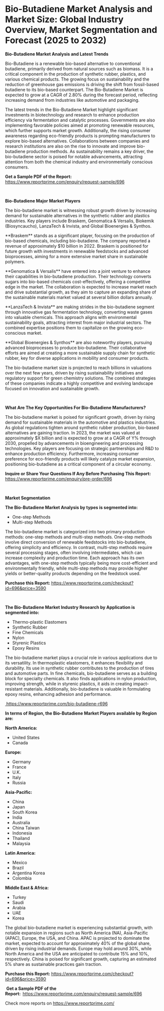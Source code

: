 <p><h1>Bio-Butadiene Market Analysis and Market Size: Global Industry Overview, Market Segmentation and Forecast (2025 to 2032)</h1></p><p><strong>Bio-Butadiene Market Analysis and Latest Trends</strong></p>
<p><p>Bio-Butadiene is a renewable bio-based alternative to conventional butadiene, primarily derived from natural sources such as biomass. It is a critical component in the production of synthetic rubber, plastics, and various chemical products. The growing focus on sustainability and the reduction of greenhouse gas emissions is driving the shift from fossil-based butadiene to its bio-based counterpart. The Bio-Butadiene Market is expected to grow at a CAGR of 2.80% during the forecast period, reflecting increasing demand from industries like automotive and packaging.</p><p>The latest trends in the Bio-Butadiene Market highlight significant investments in biotechnology and research to enhance production efficiency via fermentation and catalytic processes. Governments are also implementing favorable policies aimed at promoting renewable resources, which further supports market growth. Additionally, the rising consumer awareness regarding eco-friendly products is prompting manufacturers to explore bio-based alternatives. Collaborations between companies and research institutions are also on the rise to innovate and improve bio-butadiene production methods. As sustainability remains a key driver, the bio-butadiene sector is poised for notable advancements, attracting attention from both the chemical industry and environmentally conscious consumers.</p></p>
<p><strong>Get a Sample PDF of the Report:&nbsp;</strong> <a href="https://www.reportprime.com/enquiry/request-sample/696?utm_campaign=2212&utm_medium=2&utm_source=Github&utm_content=ia&utm_term=18032025&utm_id=bio-butadiene">https://www.reportprime.com/enquiry/request-sample/696</a></p>
<p>&nbsp;</p>
<p><strong>Bio-Butadiene Major Market Players</strong></p>
<p><p>The bio-butadiene market is witnessing robust growth driven by increasing demand for sustainable alternatives in the synthetic rubber and plastics industries. Key players include Braskem, Genomatica & Versalis, Biokemik (Biosyncaucho), LanzaTech & Invista, and Global Bioenergies & Synthos.</p><p>**Braskem** stands as a significant player, focusing on the production of bio-based chemicals, including bio-butadiene. The company reported a revenue of approximately $10 billion in 2022. Braskem is positioned for future growth with investments in renewable feedstocks and advanced bioprocesses, aiming for a more extensive market share in sustainable polymers.</p><p>**Genomatica & Versalis** have entered into a joint venture to enhance their capabilities in bio-butadiene production. Their technology converts sugars into bio-based chemicals cost-effectively, offering a competitive edge in the market. The collaboration is expected to increase market reach and drive substantial growth, as they aim to capture an expanding share of the sustainable materials market valued at several billion dollars annually.</p><p>**LanzaTech & Invista** are making strides in the bio-butadiene segment through innovative gas fermentation technology, converting waste gases into valuable chemicals. This approach aligns with environmental sustainability goals, attracting interest from major industrial sectors. The combined expertise positions them to capitalize on the growing eco-conscious market.</p><p>**Global Bioenergies & Synthos** are also noteworthy players, pursuing advanced bioprocesses to produce bio-butadiene. Their collaborative efforts are aimed at creating a more sustainable supply chain for synthetic rubber, key for diverse applications in mobility and consumer products.</p><p>The bio-butadiene market size is projected to reach billions in valuations over the next few years, driven by rising sustainability initiatives and regulatory support for green chemistry solutions. The combined strategies of these companies indicate a highly competitive and evolving landscape focused on innovation and sustainable growth.</p></p>
<p>&nbsp;</p>
<p><strong>What Are The Key Opportunities For Bio-Butadiene Manufacturers?</strong></p>
<p><p>The bio-butadiene market is poised for significant growth, driven by rising demand for sustainable materials in the automotive and plastics industries. As global regulations tighten around synthetic rubber production, bio-based alternatives are gaining traction. In 2023, the market was valued at approximately $X billion and is expected to grow at a CAGR of Y% through 2030, propelled by advancements in bioengineering and processing technologies. Key players are focusing on strategic partnerships and R&D to enhance production efficiency. Furthermore, increasing consumer preference for eco-friendly products will likely catalyze market expansion, positioning bio-butadiene as a critical component of a circular economy.</p></p>
<p><strong>Inquire or Share Your Questions If Any Before Purchasing This Report:</strong> <a href="https://www.reportprime.com/enquiry/pre-order/696?utm_campaign=2212&utm_medium=2&utm_source=Github&utm_content=ia&utm_term=18032025&utm_id=bio-butadiene">https://www.reportprime.com/enquiry/pre-order/696</a></p>
<p>&nbsp;</p>
<p><strong>Market Segmentation</strong></p>
<p><strong>The Bio-Butadiene Market Analysis by types is segmented into:</strong></p>
<p><ul><li>One-step Methods</li><li>Multi-step Methods</li></ul></p>
<p><p>The bio-butadiene market is categorized into two primary production methods: one-step methods and multi-step methods. One-step methods involve direct conversion of renewable feedstocks into bio-butadiene, offering simplicity and efficiency. In contrast, multi-step methods require several processing stages, often involving intermediates, which can increase complexity and production time. Each approach has its own advantages, with one-step methods typically being more cost-efficient and environmentally friendly, while multi-step methods may provide higher yields or better-quality products depending on the feedstock used.</p></p>
<p><strong>Purchase this Report:&nbsp;</strong><a href="https://www.reportprime.com/checkout?id=696&price=3590&utm_campaign=2212&utm_medium=2&utm_source=Github&utm_content=ia&utm_term=18032025&utm_id=bio-butadiene">https://www.reportprime.com/checkout?id=696&price=3590</a></p>
<p>&nbsp;</p>
<p><strong>The Bio-Butadiene Market Industry Research by Application is segmented into:</strong></p>
<p><ul><li>Thermo-plastic Elastomers</li><li>Synthetic Rubber</li><li>Fine Chemicals</li><li>Nylon</li><li>Styrenic Plastics</li><li>Epoxy Resins</li></ul></p>
<p><p>The bio-butadiene market plays a crucial role in various applications due to its versatility. In thermoplastic elastomers, it enhances flexibility and durability. Its use in synthetic rubber contributes to the production of tires and automotive parts. In fine chemicals, bio-butadiene serves as a building block for specialty chemicals. It also finds applications in nylon production, improving strength, while in styrenic plastics, it aids in creating impact-resistant materials. Additionally, bio-butadiene is valuable in formulating epoxy resins, enhancing adhesion and performance.</p></p>
<p><a href="https://www.reportprime.com/bio-butadiene-r696?utm_campaign=2212&utm_medium=2&utm_source=Github&utm_content=ia&utm_term=18032025&utm_id=bio-butadiene">&nbsp;https://www.reportprime.com/bio-butadiene-r696</a></p>
<p><strong>In terms of Region, the Bio-Butadiene Market Players available by Region are:</strong></p>
<p>
    <p> <strong> North America: </strong>
        <ul>
            <li>United States</li>
            <li>Canada</li>
        </ul>
        </p> 
    <p> <strong> Europe: </strong>
        <ul>
            <li>Germany</li>
            <li>France</li>
            <li>U.K.</li>
            <li>Italy</li>
            <li>Russia</li>
        </ul>
        </p> 
    <p> <strong> Asia-Pacific: </strong>
        <ul>
            <li>China</li>
            <li>Japan</li>
            <li>South Korea</li>
            <li>India</li>
            <li>Australia</li>
            <li>China Taiwan</li>
            <li>Indonesia</li>
            <li>Thailand</li>
            <li>Malaysia</li>
        </ul>
        </p> 
    <p> <strong> Latin America: </strong>
        <ul>
            <li>Mexico</li>
            <li>Brazil</li>
            <li>Argentina Korea</li>
            <li>Colombia</li>
        </ul>
        </p> 
    <p> <strong> Middle East & Africa: </strong>
        <ul>
            <li>Turkey</li>
            <li>Saudi</li>
            <li>Arabia</li>
            <li>UAE</li>
            <li>Korea</li>
        </ul>
    </p>
    </p>
<p><p>The global bio-butadiene market is experiencing substantial growth, with notable expansion in regions such as North America (NA), Asia-Pacific (APAC), Europe, the USA, and China. APAC is projected to dominate the market, expected to account for approximately 40% of the global share, driven by rising industrial demands. Europe may hold around 30%, while North America and the USA are anticipated to contribute 15% and 10%, respectively. China is poised for significant growth, capturing an estimated 5% share as sustainable practices gain traction.</p></p>
<p><strong>Purchase this Report: </strong><a href="https://www.reportprime.com/checkout?id=696&price=3590&utm_campaign=2212&utm_medium=2&utm_source=Github&utm_content=ia&utm_term=18032025&utm_id=bio-butadiene">https://www.reportprime.com/checkout?id=696&price=3590</a></p>
<p>&nbsp;<strong>Get a Sample PDF of the Report:&nbsp;&nbsp;</strong><a href="https://www.reportprime.com/enquiry/request-sample/696?utm_campaign=2212&utm_medium=2&utm_source=Github&utm_content=ia&utm_term=18032025&utm_id=bio-butadiene">https://www.reportprime.com/enquiry/request-sample/696</a></p>
<p><strong></strong></p>
<p>Check more reports on <a href="https://www.reportprime.com/?utm_campaign=2212&utm_medium=2&utm_source=Github&utm_content=ia&utm_term=18032025&utm_id=bio-butadiene">https://www.reportprime.com/</a></p>
